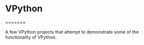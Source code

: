 VPython
=======
=======

A few VPython projects that attempt to demonstrate some of the functionality of VPython.
